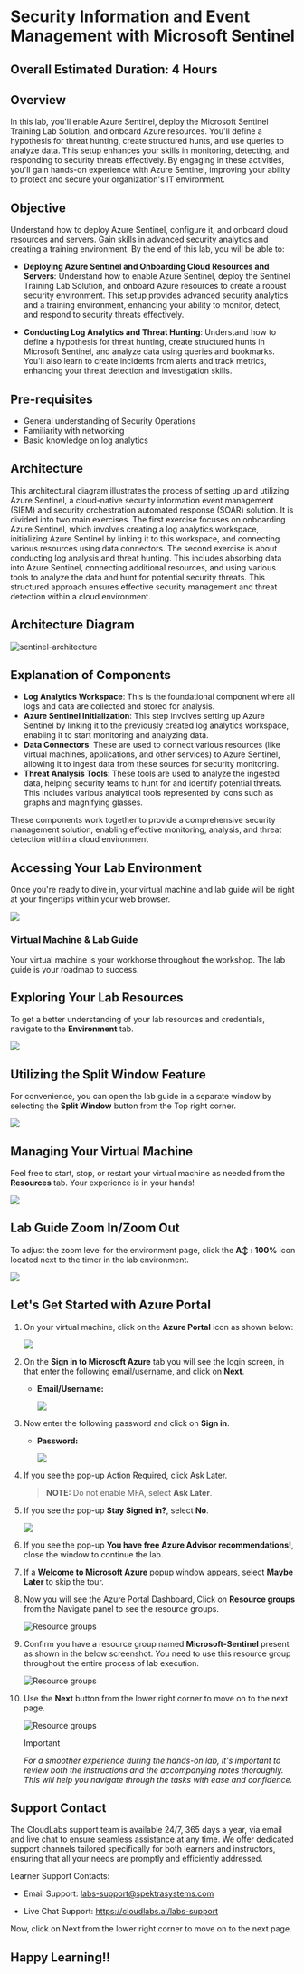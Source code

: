 # Security Information and Event Management with Microsoft Sentinel

## Overall Estimated Duration: 4 Hours

## Overview

In this lab, you'll enable Azure Sentinel, deploy the Microsoft Sentinel Training Lab Solution, and onboard Azure resources. You'll define a hypothesis for threat hunting, create structured hunts, and use queries to analyze data. This setup enhances your skills in monitoring, detecting, and responding to security threats effectively. By engaging in these activities, you'll gain hands-on experience with Azure Sentinel, improving your ability to protect and secure your organization's IT environment.

## Objective

Understand how to deploy Azure Sentinel, configure it, and onboard cloud resources and servers. Gain skills in advanced security analytics and creating a training environment. By the end of this lab, you will be able to:

* **Deploying Azure Sentinel and Onboarding Cloud Resources and Servers**: Understand how to enable Azure Sentinel, deploy the Sentinel Training Lab Solution, and onboard Azure resources to create a robust security environment. This setup provides advanced security analytics and a training environment, enhancing your ability to monitor, detect, and respond to security threats effectively.

* **Conducting Log Analytics and Threat Hunting**: Understand how to define a hypothesis for threat hunting, create structured hunts in Microsoft Sentinel, and analyze data using queries and bookmarks. You’ll also learn to create incidents from alerts and track metrics, enhancing your threat detection and investigation skills.

## Pre-requisites

* General understanding of Security Operations
* Familiarity with networking
* Basic knowledge on log analytics

## Architecture

This architectural diagram illustrates the process of setting up and utilizing Azure Sentinel, a cloud-native security information event management (SIEM) and security orchestration automated response (SOAR) solution. It is divided into two main exercises. The first exercise focuses on onboarding Azure Sentinel, which involves creating a log analytics workspace, initializing Azure Sentinel by linking it to this workspace, and connecting various resources using data connectors. The second exercise is about conducting log analysis and threat hunting. This includes absorbing data into Azure Sentinel, connecting additional resources, and using various tools to analyze the data and hunt for potential security threats. This structured approach ensures effective security management and threat detection within a cloud environment.

## Architecture Diagram

![sentinel-architecture](../media/sentinel-architecture.png)

## Explanation of Components

- **Log Analytics Workspace**: This is the foundational component where all logs and data are collected and stored for analysis.
- **Azure Sentinel Initialization**: This step involves setting up Azure Sentinel by linking it to the previously created log analytics workspace, enabling it to start monitoring and analyzing data.
- **Data Connectors**: These are used to connect various resources (like virtual machines, applications, and other services) to Azure Sentinel, allowing it to ingest data from these sources for security monitoring.
- **Threat Analysis Tools**: These tools are used to analyze the ingested data, helping security teams to hunt for and identify potential threats. This includes various analytical tools represented by icons such as graphs and magnifying glasses.

These components work together to provide a comprehensive security management solution, enabling effective monitoring, analysis, and threat detection within a cloud environment

## Accessing Your Lab Environment
 
Once you're ready to dive in, your virtual machine and lab guide will be right at your fingertips within your web browser.
 
![](../media/20032025(1).png)

### Virtual Machine & Lab Guide
 
Your virtual machine is your workhorse throughout the workshop. The lab guide is your roadmap to success.
 
## Exploring Your Lab Resources
 
To get a better understanding of your lab resources and credentials, navigate to the **Environment** tab.
 
![](../media/20032025(3).png)
 
## Utilizing the Split Window Feature
 
For convenience, you can open the lab guide in a separate window by selecting the **Split Window** button from the Top right corner.
 
![](../media/20032025(4).png)
 
## Managing Your Virtual Machine
 
Feel free to start, stop, or restart your virtual machine as needed from the **Resources** tab. Your experience is in your hands!
 
![](../media/20032025(5).png)
 
## Lab Guide Zoom In/Zoom Out
 
To adjust the zoom level for the environment page, click the **A↕ : 100%** icon located next to the timer in the lab environment.

   ![](../media/zoominoutt.png)

## Let's Get Started with Azure Portal
 
1. On your virtual machine, click on the **Azure Portal** icon as shown below:
 
   ![](../media/20032025(6).png)

2. On the **Sign in to Microsoft Azure** tab you will see the login screen, in that enter the following email/username, and click on **Next**.
 
   - **Email/Username:** <inject key="AzureAdUserEmail"></inject>
 
     ![](../media/20032025(7).png)
 
3. Now enter the following password and click on **Sign in**.
 
   - **Password:** <inject key="AzureAdUserPassword"></inject>
 
     ![](../media/20032025(8).png)
 
1. If you see the pop-up Action Required, click Ask Later.

   >**NOTE:** Do not enable MFA, select **Ask Later**.
     
1. If you see the pop-up **Stay Signed in?**, select **No**.

   ![](../media/20032025(9).png)

1. If you see the pop-up **You have free Azure Advisor recommendations!**, close the window to continue the lab.

1. If a **Welcome to Microsoft Azure** popup window appears, select **Maybe Later** to skip the tour.

1. Now you will see the Azure Portal Dashboard, Click on **Resource groups** from the Navigate panel to see the resource groups.

   ![](../media/select-rg.png "Resource groups")

1. Confirm you have a resource group named **Microsoft-Sentinel** present as shown in the below screenshot. You need to use this resource group throughout the entire process of lab execution.

   ![](../media/sentinelrg.png "Resource groups")
   
1. Use the **Next** button from the lower right corner to move on to the next page.

   ![](../media/next.png "Resource groups")

   > [!IMPORTANT]

   *For a smoother experience during the hands-on lab, it's important to review both the instructions and the accompanying notes thoroughly. This will help you navigate through the tasks with ease and confidence.*

## Support Contact

The CloudLabs support team is available 24/7, 365 days a year, via email and live chat to ensure seamless assistance at any time. We offer dedicated support channels tailored specifically for both learners and instructors, ensuring that all your needs are promptly and efficiently addressed.

Learner Support Contacts:

- Email Support: labs-support@spektrasystems.com

- Live Chat Support: https://cloudlabs.ai/labs-support
  
Now, click on Next from the lower right corner to move on to the next page.

## Happy Learning!!
